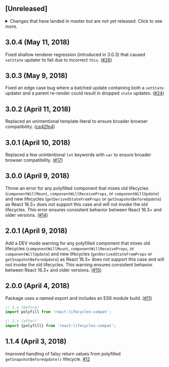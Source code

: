 ## [Unreleased]

<details>
  <summary>
    Changes that have landed in master but are not yet released.
    Click to see more.
  </summary>
</details>

## 3.0.4 (May 11, 2018)

Fixed shallow renderer regression (introduced in 3.0.3) that caused `setState` updater to fail due to incorrect `this`. ([#26](https://github.com/reactjs/react-lifecycles-compat/pull/26))

## 3.0.3 (May 9, 2018)

Fixed an edge case bug where a batched update containing both a `setState` updater and a parent re-render could result in dropped `state` updates. ([#24](https://github.com/reactjs/react-lifecycles-compat/pull/24))

## 3.0.2 (April 11, 2018)

Replaced an unintentional template literal to ensure broader browser compatibility. ([ce42fe4](https://github.com/reactjs/react-lifecycles-compat/commit/ce42fe426e6348fd221bb4fd1905e392ceb823a9))

## 3.0.1 (April 10, 2018)

Replaced a few unintentional `let` keywords with `var` to ensure broader browser compatibility. ([#17](https://github.com/reactjs/react-lifecycles-compat/pull/17))

## 3.0.0 (April 9, 2018)

Throw an error for any polyfilled component that mixes old lifecycles (`componentWillMount`, `componentWillReceiveProps`, or `componentWillUpdate`) and new lifecycles (`getDerivedStateFromProps` or `getSnapshotBeforeUpdate`) as React 16.3+ does not support this case and will not invoke the old lifecycles. This error ensures consistent behavior between React 16.3+ and older versions. ([#14](https://github.com/reactjs/react-lifecycles-compat/pull/14))

## 2.0.1 (April 9, 2018)

Add a DEV mode warning for any polyfilled component that mixes old lifecycles (`componentWillMount`, `componentWillReceiveProps`, or `componentWillUpdate`) and new lifecycles (`getDerivedStateFromProps` or `getSnapshotBeforeUpdate`) as React 16.3+ does not support this case and will not invoke the old lifecycles. This warning ensures consistent behavior between React 16.3+ and older versions. ([#15](https://github.com/reactjs/react-lifecycles-compat/pull/15))

## 2.0.0 (April 4, 2018)

Package uses a named export and includes an ES6 module build. ([#11](https://github.com/reactjs/react-lifecycles-compat/pull/11))

```js
// 1.x (before)
import polyfill from 'react-lifecycles-compat';

// 2.x (after)
import {polyfill} from 'react-lifecycles-compat';
```

## 1.1.4 (April 3, 2018)

Improved handling of falsy return values from polyfilled `getSnapshotBeforeUpdate()` lifecycle. [#12](https://github.com/reactjs/react-lifecycles-compat/pull/12)
